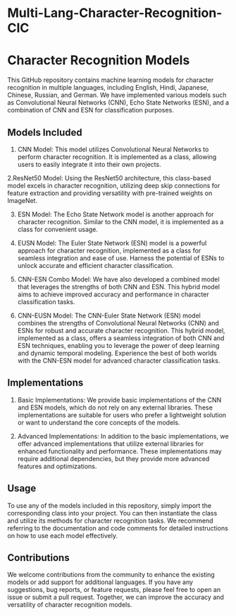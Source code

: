 # Multi-Lang-Character-Recognition-CIC


# Character Recognition Models

This GitHub repository contains machine learning models for character recognition in multiple languages, including English, Hindi, Japanese, Chinese, Russian, and German. We have implemented various models such as Convolutional Neural Networks (CNN), Echo State Networks (ESN), and a combination of CNN and ESN for classification purposes.

## Models Included

1. CNN Model: This model utilizes Convolutional Neural Networks to perform character recognition. It is implemented as a class, allowing users to easily integrate it into their own projects.

2.ResNet50 Model: Using the ResNet50 architecture, this class-based model excels in character recognition, utilizing deep skip connections for feature extraction and providing versatility with pre-trained weights on ImageNet.

3. ESN Model: The Echo State Network model is another approach for character recognition. Similar to the CNN model, it is implemented as a class for convenient usage.

4. EUSN Model: The Euler State Network (ESN) model is a powerful approach for character recognition, implemented as a class for seamless integration and ease of use. Harness the potential of ESNs to unlock accurate and efficient character classification.

5. CNN-ESN Combo Model: We have also developed a combined model that leverages the strengths of both CNN and ESN. This hybrid model aims to achieve improved accuracy and performance in character classification tasks.

6. CNN-EUSN Model: The CNN-Euler State Network (ESN) model combines the strengths of Convolutional Neural Networks (CNN) and ESNs for robust and accurate character recognition. This hybrid model, implemented as a class, offers a seamless integration of both CNN and ESN techniques, enabling you to leverage the power of deep learning and dynamic temporal modeling. Experience the best of both worlds with the CNN-ESN model for advanced character classification tasks.


## Implementations

1. Basic Implementations: We provide basic implementations of the CNN and ESN models, which do not rely on any external libraries. These implementations are suitable for users who prefer a lightweight solution or want to understand the core concepts of the models.

2. Advanced Implementations: In addition to the basic implementations, we offer advanced implementations that utilize external libraries for enhanced functionality and performance. These implementations may require additional dependencies, but they provide more advanced features and optimizations.

## Usage

To use any of the models included in this repository, simply import the corresponding class into your project. You can then instantiate the class and utilize its methods for character recognition tasks. We recommend referring to the documentation and code comments for detailed instructions on how to use each model effectively.

## Contributions

We welcome contributions from the community to enhance the existing models or add support for additional languages. If you have any suggestions, bug reports, or feature requests, please feel free to open an issue or submit a pull request. Together, we can improve the accuracy and versatility of character recognition models.
